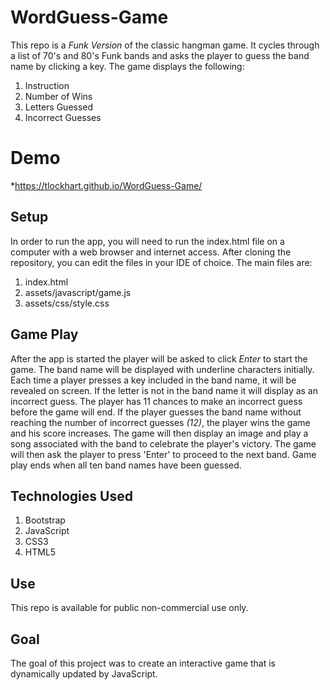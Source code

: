 # WordGuess-Game
This repo is a *Funk Version* of the classic hangman game.  It cycles through a list of 70's and 80's Funk bands and asks the player to guess the band name by clicking a key.  The game displays the following:
1. Instruction
1. Number of Wins
1. Letters Guessed
1. Incorrect Guesses
# Demo
*https://tlockhart.github.io/WordGuess-Game/
## Setup
In order to run the app, you will need to run the index.html file on a computer with a web browser and internet access.  After cloning the repository, you can edit the files in your IDE of choice.  The main files are:
1. index.html
1. assets/javascript/game.js
1. assets/css/style.css
## Game Play
After the app is started the player will be asked to click _Enter_ to start the game.  The band name will be displayed with underline characters initially.  Each time a player presses a key included in the band name, it will be revealed on screen.  If the letter is not in the band name it will display as an incorrect guess.  The player has 11 chances to make an incorrect guess before the game will end.  If the player guesses the band name without reaching the number of incorrect guesses _(12)_, the player wins the game and his score increases. The game will then display an image and play a song associated with the band to celebrate the player's victory.  The game will then ask the player to press 'Enter' to proceed to the next band.  Game play ends when all ten band names have been guessed. 
## Technologies Used
1. Bootstrap
1. JavaScript
1. CSS3
1. HTML5 
## Use
This repo is available for public non-commercial use only.
## Goal
The goal of this project was to create an interactive game that is dynamically updated by JavaScript.
